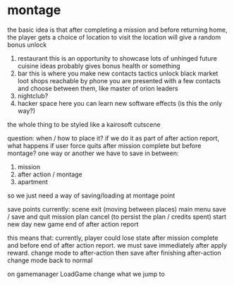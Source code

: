 # montage

the basic idea is that after completing a mission and before returning home, the player gets a choice of location to visit
the location will give a random bonus unlock

1. restaurant
    this is an opportunity to showcase lots of unhinged future cuisine ideas
    probably gives bonus health or something
2. bar
    this is where you make new contacts
        tactics unlock
        black market loot shops reachable by phone
    you are presented with a few contacts and choose between them, like master of orion leaders
3. nightclub?
4. hacker space
    here you can learn new software effects (is this the only way?)

the whole thing to be styled like a kairosoft cutscene

question: when / how to place it?
if we do it as part of after action report, what happens if user force quits after mission complete but before montage?
one way or another we have to save in between:

1. mission
2. after action / montage
3. apartment

so we just need a way of saving/loading at montage point


save points currently:
    scene exit (moving between places)
    main menu save / save and quit
    mission plan cancel (to persist the plan / credits spent)
    start new day
        new game
        end of after action report

this means that:
    currently, player could lose state after mission complete and before end of after action report.
    we must save immediately after apply reward.
        change mode to after-action
    then save after finishing after-action
        change mode back to normal

on gamemanager LoadGame
    change what we jump to 